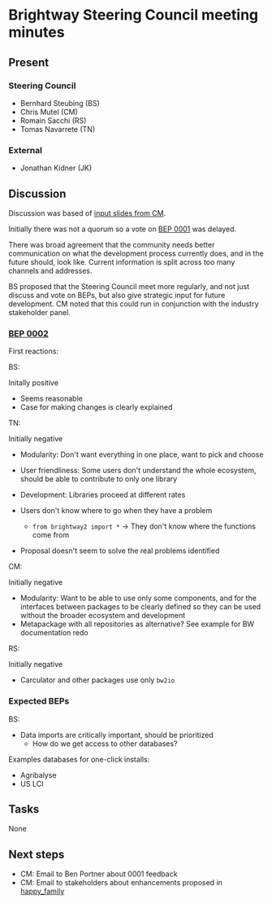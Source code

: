 # Brightway Steering Council meeting minutes

## Present

### Steering Council

* Bernhard Steubing (BS)
* Chris Mutel (CM)
* Romain Sacchi (RS)
* Tomas Navarrete (TN)

### External

* Jonathan Kidner (JK)

## Discussion

Discussion was based of [input slides from CM](https://github.com/brightway-lca/enhancement-proposals/blob/main/steering-council/2022-12-07/2022-12-07%20presentation.pdf).

Initially there was not a quorum so a vote on [BEP 0001](https://github.com/brightway-lca/enhancement-proposals/blob/main/proposals/0001_bep-template.md) was delayed.

There was broad agreement that the community needs better communication on what the development process currently does, and in the future should, look like. Current information is split across too many channels and addresses.

BS proposed that the Steering Council meet more regularly, and not just discuss and vote on BEPs, but also give strategic input for future development. CM noted that this could run in conjunction with the industry stakeholder panel.

### [BEP 0002](https://github.com/brightway-lca/enhancement-proposals/blob/main/proposals/0002_merge-repositories.md)

First reactions:

BS:

Initally positive

* Seems reasonable
* Case for making changes is clearly explained

TN:

Initially negative

* Modularity: Don't want everything in one place, want to pick and choose
* User friendliness: Some users don't understand the whole ecosystem, should be able to contribute to only one library
* Development: Libraries proceed at different rates

* Users don't know where to go when they have a problem
	* `from brightway2 import *` -> They don't know where the functions come from
* Proposal doesn't seem to solve the real problems identified

CM:

Initially negative

* Modularity: Want to be able to use only some components, and for the interfaces between packages to be clearly defined so they can be used without the broader ecosystem
 and development
* Metapackage with all repositories as alternative? See example for BW documentation redo

RS:

Initially negative

* Carculator and other packages use only `bw2io`

### Expected BEPs

BS:

* Data imports are critically important, should be prioritized
	* How do we get access to other databases?

Examples databases for one-click installs:

* Agribalyse
* US LCI

## Tasks

None

## Next steps

* CM: Email to Ben Portner about 0001 feedback
* CM: Email to stakeholders about enhancements proposed in [happy_family](https://github.com/Depart-de-Sentier/happy_family/)
